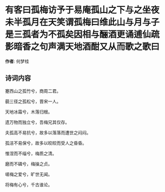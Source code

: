 # 有客曰孤梅访予于易庵孤山之下与之坐夜未半孤月在天笑谓孤梅曰维此山与月与子是三孤者为不孤矣因相与酾酒更诵逋仙疏影暗香之句声满天地酒酣又从而歌之歌曰

**作者**: 何梦桂

## 诗词内容

蹇西山之孤竹兮，商周二君。

藐三径之孤松兮，晋宋一人。

天地冰霜兮，木落归根。

遗万物而独立兮，吾梅兄其仅存。

夫孤高不易抗兮，故多以落落而遭世之闷闷。

孤洁不易保兮，故多以皎皎而受人之昏昏。

惟涅而不缁兮，梅质之清。

磨而不磷兮，梅操之贞。

嗟梅之爱兮，旷世无闻。

将梅有心兮，千古谁论。

